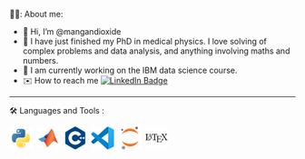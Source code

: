 👩‍🔬: About me:

- 👋 Hi, I’m @mangandioxide
- 👀 I have just finished my PhD in medical physics. I love solving of complex problems and data analysis, and anything involving maths and numbers.
- 🌱 I am currently working on the IBM data science course.
- ✉️ How to reach me [![LinkedIn Badge](https://img.shields.io/badge/LinkedIn-0077B5?style=for-the-badge&logo=linkedin&logoColor=white)](https://www.linkedin.com/in/lisa-braunstein-3166a3305/)


---
:hammer_and_wrench: Languages and Tools :
<div>
  <img src="https://github.com/devicons/devicon/blob/master/icons/python/python-original.svg" width="40" height="40"/>&nbsp;
  <img src="https://github.com/devicons/devicon/blob/master/icons/matlab/matlab-original.svg" width="40" height="40"/>&nbsp;
  <img src="https://github.com/devicons/devicon/blob/master/icons/cplusplus/cplusplus-plain.svg" width="40" height="40"/>&nbsp;
  <img src="https://github.com/devicons/devicon/blob/master/icons/vscode/vscode-original.svg" width="40" height="40"/>&nbsp;
  <img src="https://github.com/devicons/devicon/blob/master/icons/jupyter/jupyter-original.svg" width="40" height="40"/>&nbsp;
  <img src="https://github.com/devicons/devicon/blob/master/icons/latex/latex-original.svg" width="40" height="40"/>&nbsp;
</div>


<!---
mangandioxide/mangandioxide is a ✨ special ✨ repository because its `README.md` (this file) appears on your GitHub profile.
You can click the Preview link to take a look at your changes.
--->
